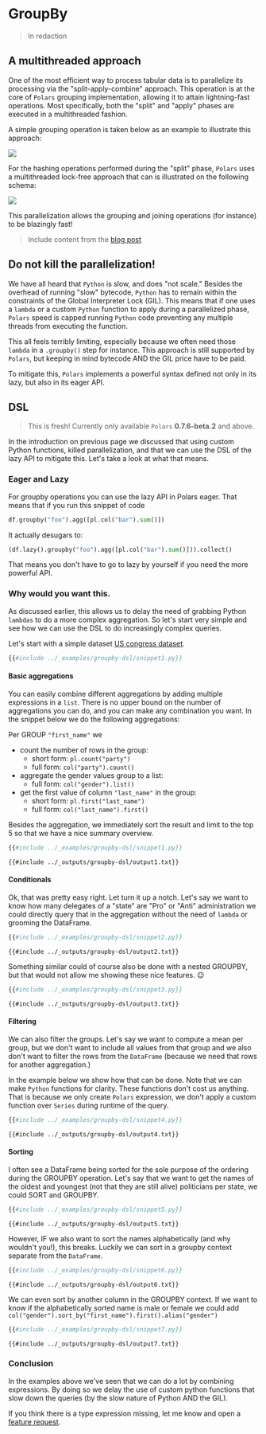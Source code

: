 # GroupBy

> In redaction

## A multithreaded approach

One of the most efficient way to process tabular data is to parallelize its processing via the "split-apply-combine" approach.
This operation is at the core of `Polars` grouping implementation, allowing it to attain lightning-fast operations.
Most specifically, both the "split" and "apply" phases are executed in a multithreaded fashion. 

A simple grouping operation is taken below as an example to illustrate this approach:

![](https://raw.githubusercontent.com/ritchie46/static/master/polars/split-apply-combine-par.svg)

For the hashing operations performed during the "split" phase, `Polars` uses a multithreaded lock-free approach that can is illustrated on the following schema:

![](https://raw.githubusercontent.com/ritchie46/static/master/polars/lock-free-hash.svg)

This parallelization allows the grouping and joining operations (for instance) to be blazingly fast!

> Include content from the [blog post](https://www.ritchievink.com/blog/2021/02/28/i-wrote-one-of-the-fastest-dataframe-libraries/)

## Do not kill the parallelization!

We have all heard that `Python` is slow, and does "not scale."
Besides the overhead of running "slow" bytecode, `Python` has to remain within the constraints of the Global Interpreter Lock (GIL).
This means that if one uses a `lambda` or a custom `Python` function to apply during a parallelized phase, `Polars` speed is capped running `Python` code preventing any multiple threads from executing the function.

This all feels terribly limiting, especially because we often need those `lambda` in a `.groupby()` step for instance.
This approach is still supported by `Polars`, but keeping in mind bytecode AND the GIL price have to be paid.

To mitigate this, `Polars` implements a powerful syntax defined not only in its lazy, but also in its eager API.

## DSL

> This is fresh! Currently only available `Polars` **0.7.6-beta.2** and above.

In the introduction on previous page we discussed that using custom Python functions, killed parallelization, and
that we can use the DSL of the lazy API to mitigate this. Let's take a look at what that means.

### Eager and Lazy
For groupby operations you can use the lazy API in Polars eager. That means that if you run this snippet of code

```python
df.groupby("foo").agg([pl.col("bar").sum()])
```

It actually desugars to:

```python
(df.lazy().groupby("foo").agg([pl.col("bar").sum()])).collect()
```

That means you don't have to go to lazy by yourself if you need the more powerful API.

### Why would you want this.
As discussed earlier, this allows us to delay the need of grabbing Python `lambdas` to do a more complex aggregation.
So let's start very simple and see how we can use the DSL to do increasingly complex queries.

Let's start with a simple dataset [US congress dataset](https://github.com/unitedstates/congress-legislators).

```python
{{#include ../_examples/groupby-dsl/snippet1.py}}
```

#### Basic aggregations

You can easily combine different aggregations by adding multiple expressions in a `list`. There is no upper bound on the
number of aggregations you can do, and you can make any combination you want. 
In the snippet below we do the following aggregations:

Per GROUP `"first_name"` we

* count the number of rows in the group:
  - short form: `pl.count("party")`
  - full form: `col("party").count()`
* aggregate the gender values group to a list:
  - full form: `col("gender").list()`
* get the first value of column `"last_name"` in the group:
  - short form: `pl.first("last_name")`
  - full form: `col("last_name").first()`
  
Besides the aggregation, we immediately sort the result and limit to the top 5 so that we have a nice summary overview.

```python
{{#include ../_examples/groupby-dsl/snippet1.py}}
```

```text
{{#include ../_outputs/groupby-dsl/output1.txt}}
```

#### Conditionals
Ok, that was pretty easy right. Let turn it up a notch. Let's say we want to know how many delegates of a "state" are 
"Pro" or "Anti" administration we could directly query that in the aggregation without the need of `lambda` or grooming
the DataFrame.


```python
{{#include ../_examples/groupby-dsl/snippet2.py}}
```
```text
{{#include ../_outputs/groupby-dsl/output2.txt}}
```

Something similar could of course also be done with a nested GROUPBY, but that would not allow me showing these nice features. 😉

```python
{{#include ../_examples/groupby-dsl/snippet3.py}}
```
```text
{{#include ../_outputs/groupby-dsl/output3.txt}}
```

#### Filtering
We can also filter the groups. Let's say we want to compute a mean per group, but we don't want to include all values
from that group and we also don't want to filter the rows from the `DataFrame` (because we need that rows for another aggregation.)

In the example below we show how that can be done. Note that we can make `Python` functions for clarity. These functions 
don't cost us anything. That is because we only create `Polars` expression, we don't apply a custom function over `Series`
during runtime of the query.


```python
{{#include ../_examples/groupby-dsl/snippet4.py}}
```
```text
{{#include ../_outputs/groupby-dsl/output4.txt}}
```


#### Sorting

I often see a DataFrame being sorted for the sole purpose of the ordering during the GROUPBY operation.
Let's say that we want to get the names of the oldest and youngest (not that they are still alive) politicians per state, 
we could SORT and GROUPBY.


```python
{{#include ../_examples/groupby-dsl/snippet5.py}}
```
```text
{{#include ../_outputs/groupby-dsl/output5.txt}}
```


However, IF we also want to sort the names alphabetically (and why wouldn't you!), this breaks. Luckily we can sort in a 
groupby context separate from the `DataFrame`.


```python
{{#include ../_examples/groupby-dsl/snippet6.py}}
```
```text
{{#include ../_outputs/groupby-dsl/output6.txt}}
```

We can even sort by another column in the GROUPBY context. If we want to know if the alphabetically sorted name is male or
female we could add `col("gender").sort_by("first_name").first().alias("gender")`


```python
{{#include ../_examples/groupby-dsl/snippet7.py}}
```
```text
{{#include ../_outputs/groupby-dsl/output7.txt}}
```

### Conclusion

In the examples above we've seen that we can do a lot by combining expressions. By doing so we delay the use of custom python
functions that slow down the queries (by the slow nature of Python AND the GIL).

If you think there is a type expression missing, let me know and open a [feature request](https://github.com/ritchie46/polars/issues/new/choose).
